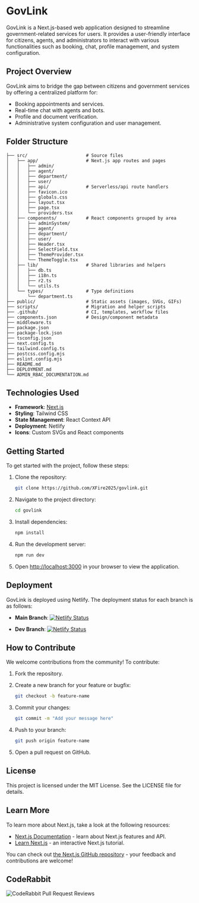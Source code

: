 # GovLink

GovLink is a Next.js-based web application designed to streamline government-related services for users. It provides a user-friendly interface for citizens, agents, and administrators to interact with various functionalities such as booking, chat, profile management, and system configuration.

## Project Overview

GovLink aims to bridge the gap between citizens and government services by offering a centralized platform for:

- Booking appointments and services.
- Real-time chat with agents and bots.
- Profile and document verification.
- Administrative system configuration and user management.

## Folder Structure

```
├── src/                      # Source files
│   ├── app/                  # Next.js app routes and pages
│   │   ├── admin/
│   │   ├── agent/
│   │   ├── department/
│   │   ├── user/
│   │   ├── api/              # Serverless/api route handlers
│   │   ├── favicon.ico
│   │   ├── globals.css
│   │   ├── layout.tsx
│   │   ├── page.tsx
│   │   └── providers.tsx
│   ├── components/           # React components grouped by area
│   │   ├── adminSystem/
│   │   ├── agent/
│   │   ├── department/
│   │   ├── user/
│   │   ├── Header.tsx
│   │   ├── SelectField.tsx
│   │   ├── ThemeProvider.tsx
│   │   └── ThemeToggle.tsx
│   ├── lib/                  # Shared libraries and helpers
│   │   ├── db.ts
│   │   ├── i18n.ts
│   │   ├── r2.ts
│   │   └── utils.ts
│   └── types/                # Type definitions
│       └── department.ts
├── public/                   # Static assets (images, SVGs, GIFs)
├── scripts/                  # Migration and helper scripts
├── .github/                  # CI, templates, workflow files
├── components.json           # Design/component metadata
├── middleware.ts
├── package.json
├── package-lock.json
├── tsconfig.json
├── next.config.ts
├── tailwind.config.ts
├── postcss.config.mjs
├── eslint.config.mjs
├── README.md
├── DEPLOYMENT.md
└── ADMIN_RBAC_DOCUMENTATION.md
```

## Technologies Used

- **Framework**: [Next.js](https://nextjs.org)
- **Styling**: Tailwind CSS
- **State Management**: React Context API
- **Deployment**: Netlify
- **Icons**: Custom SVGs and React components

## Getting Started

To get started with the project, follow these steps:

1. Clone the repository:

   ```bash
   git clone https://github.com/XFire2025/govlink.git
   ```

2. Navigate to the project directory:

   ```bash
   cd govlink
   ```

3. Install dependencies:

   ```bash
   npm install
   ```

4. Run the development server:

   ```bash
   npm run dev
   ```

5. Open [http://localhost:3000](http://localhost:3000) in your browser to view the application.

## Deployment

GovLink is deployed using Netlify. The deployment status for each branch is as follows:

- **Main Branch**:
  [![Netlify Status](https://api.netlify.com/api/v1/badges/c64faf7b-b410-4c26-82fa-ac50e5b38da1/deploy-status)](https://app.netlify.com/projects/govlink25/deploys)

- **Dev Branch**:
  [![Netlify Status](https://api.netlify.com/api/v1/badges/399ab7d0-ba49-474d-b44b-a5637bfb2d1b/deploy-status)](https://app.netlify.com/projects/govlinkdev/deploys)

## How to Contribute

We welcome contributions from the community! To contribute:

1. Fork the repository.
2. Create a new branch for your feature or bugfix:

   ```bash
   git checkout -b feature-name
   ```

3. Commit your changes:

   ```bash
   git commit -m "Add your message here"
   ```

4. Push to your branch:

   ```bash
   git push origin feature-name
   ```

5. Open a pull request on GitHub.

## License

This project is licensed under the MIT License. See the LICENSE file for details.

## Learn More

To learn more about Next.js, take a look at the following resources:

- [Next.js Documentation](https://nextjs.org/docs) - learn about Next.js features and API.
- [Learn Next.js](https://nextjs.org/learn) - an interactive Next.js tutorial.

You can check out [the Next.js GitHub repository](https://github.com/vercel/next.js) - your feedback and contributions are welcome!

 
## CodeRabbit

![CodeRabbit Pull Request Reviews](https://img.shields.io/coderabbit/prs/github/XFire2025/XFire_GovLink?utm_source=oss&utm_medium=github&utm_campaign=XFire2025%2FXFire_GovLink&labelColor=171717&color=FF570A&link=https%3A%2F%2Fcoderabbit.ai&label=CodeRabbit+Reviews)
